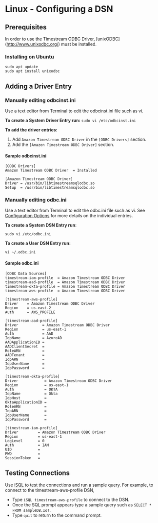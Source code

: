 # Linux - Configuring a DSN

## Prerequisites
In order to use the Timestream ODBC Driver, [unixODBC] (http://www.unixodbc.org/) must be installed.

### Installing on Ubuntu

```
sudo apt update
sudo apt install unixodbc
```

## Adding a Driver Entry

### Manually editing odbcinst.ini ###
Use a text editor from Terminal to edit the odbcinst.ini file such as vi.

**To create a System Driver Entry run:**
`sudo vi /etc/odbcinst.ini`

**To add the driver entries:**
1. Add `Amazon Timestream ODBC Driver` in the `[ODBC Drivers]` section.
2. Add the `[Amazon Timestream ODBC Driver]` section.

#### Sample odbcinst.ini
```
[ODBC Drivers]
Amazon Timestream ODBC Driver  = Installed

[Amazon Timestream ODBC Driver]
Driver = /usr/bin/libtimestreamsqlodbc.so
Setup  = /usr/bin/libtimestreamsqlodbc.so
```

### Manually editing odbc.ini ###
Use a text editor from Terminal to edit the odbc.ini file such as vi. See [Configuration Options](./configuration_options.md) for more details on the individual entries.

**To create a System DSN Entry run:**

`sudo vi /etc/odbc.ini`

**To create a User DSN Entry run:**

`vi ~/.odbc.ini`

#### <a name="odbc_data_source"></a>Sample odbc.ini
```
[ODBC Data Sources]
timestream-iam-profile  = Amazon Timestream ODBC Driver
timestream-aad-profile  = Amazon Timestream ODBC Driver
timestream-okta-profile = Amazon Timestream ODBC Driver
timestream-aws-profile  = Amazon Timestream ODBC Driver

[timestream-aws-profile]
Driver    = Amazon Timestream ODBC Driver
Region    = us-east-2
Auth      = AWS_PROFILE

[timestream-aad-profile]
Driver           = Amazon Timestream ODBC Driver
Region           = us-east-1
Auth             = AAD
IdpName          = AzureAD
AADApplicationID = 
AADClientSecret  = 
RoleARN          = 
AADTenant        = 
IdpARN           = 
IdpUserName      = 
IdpPassword      = 

[timestream-okta-profile]
Driver            = Amazon Timestream ODBC Driver
Region            = us-east-1
Auth              = OKTA
IdpName           = Okta
IdpHost           = 
OktaApplicationID = 
RoleARN           = 
IdpARN            = 
IdpUserName       = 
IdpPassword       = 

[timestream-iam-profile]
Driver         = Amazon Timestream ODBC Driver
Region         = us-east-1
LogLevel       = 0
Auth           = IAM
UID            = 
PWD            = 
SessionToken   = 
```

## Testing Connections

Use [iSQL](https://www.systutorials.com/docs/linux/man/1-isql/#:~:text=isql%20is%20a%20command%20line,with%20built%2Din%20Unicode%20support) to test the connections and run a sample query. For example, to connect to the timestream-aws-profile DSN, 
* Type `iSQL timestream-aws-profile` to connect to the DSN.
* Once the SQL prompt appears type a sample query such as `SELECT * FROM sampleDB.IoT`. 
* Type `quit` to return to the command prompt.
